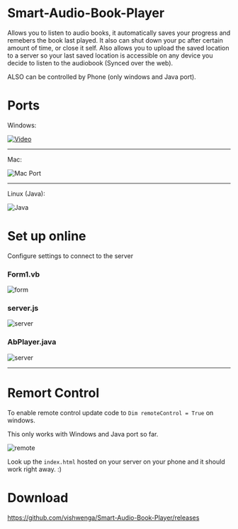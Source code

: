 # Smart-Audio-Book-Player
Allows you to listen to audio books, it automatically saves your progress and remebers the book last played. It also can shut down your pc after certain amount of time, or close it self.
Also allows you to upload the saved location to a server so your last saved location is accessible on any device you decide to listen to the audiobook (Synced over the web). 

ALSO can be controlled by Phone (only windows and Java port).

# Ports 

Windows:

[![Video](http://i.imgur.com/KmCVlnU.png)](https://www.youtube.com/watch?v=w3NEF69L3js)

----------------------------

Mac:

![Mac Port](http://i.imgur.com/QNuGnTa.png)


------------------------------


Linux (Java):

![Java](http://i.imgur.com/XWq4D4Q.png)


# Set up online

Configure settings to connect to the server

### Form1.vb

![form](https://imgur.com/U2O7xoo.jpg)


### server.js

![server](https://imgur.com/qNB4rGE.png)


### AbPlayer.java

![server](https://imgur.com/qm7qa1O.png)

------------------------------


# Remort Control

To enable remote control update code to ``Dim remoteControl = True`` on windows.

This only works with Windows and Java port so far.

![remote](https://imgur.com/HidF9KH.jpg)

Look up the `index.html` hosted on your server on your phone and it should work right away. :)


# Download 

https://github.com/vishwenga/Smart-Audio-Book-Player/releases
